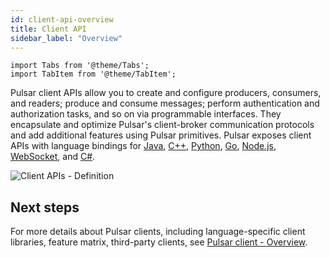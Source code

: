 ```yaml
---
id: client-api-overview
title: Client API
sidebar_label: "Overview"
---
```


````mdx-code-block
import Tabs from '@theme/Tabs';
import TabItem from '@theme/TabItem';
````

Pulsar client APIs allow you to create and configure producers, consumers, and readers; produce and consume messages; perform authentication and authorization tasks, and so on via programmable interfaces. They encapsulate and optimize Pulsar's client-broker communication protocols and add additional features using Pulsar primitives. Pulsar exposes client APIs with language bindings for [Java](client-libraries-java.md), [C++](client-libraries-cpp.md), [Python](client-libraries-python.md), [Go](client-libraries-go.md), [Node.js](client-libraries-node.md), [WebSocket](client-libraries-websocket.md), and [C#](client-libraries-dotnet.md). 

![Client APIs - Definition](/assets/client-api-definition.svg)

## Next steps

For more details about Pulsar clients, including language-specific client libraries, feature matrix, third-party clients, see [Pulsar client - Overview](client-libraries.md).